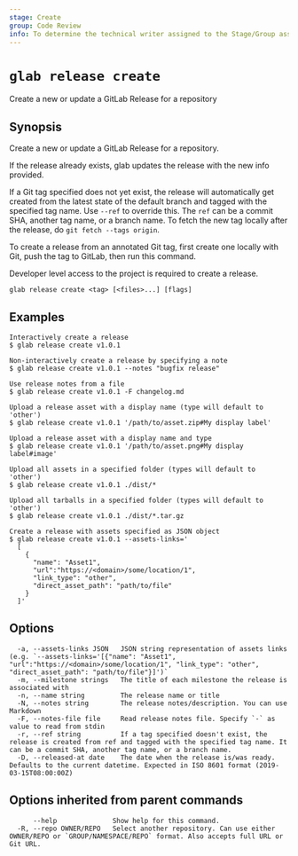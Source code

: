 ```yaml
---
stage: Create
group: Code Review
info: To determine the technical writer assigned to the Stage/Group associated with this page, see https://about.gitlab.com/handbook/product/ux/technical-writing/#assignments
---
```


<!--
This documentation is auto generated by a script.
Please do not edit this file directly. Run `make gen-docs` instead.
-->

# `glab release create`

Create a new or update a GitLab Release for a repository

## Synopsis

Create a new or update a GitLab Release for a repository.

If the release already exists, glab updates the release with the new info provided.

If a Git tag specified does not yet exist, the release will automatically get created
from the latest state of the default branch and tagged with the specified tag name.
Use `--ref` to override this.
The `ref` can be a commit SHA, another tag name, or a branch name.
To fetch the new tag locally after the release, do `git fetch --tags origin`.

To create a release from an annotated Git tag, first create one locally with
Git, push the tag to GitLab, then run this command.

Developer level access to the project is required to create a release.

```plaintext
glab release create <tag> [<files>...] [flags]
```

## Examples

```plaintext
Interactively create a release
$ glab release create v1.0.1

Non-interactively create a release by specifying a note
$ glab release create v1.0.1 --notes "bugfix release"

Use release notes from a file
$ glab release create v1.0.1 -F changelog.md

Upload a release asset with a display name (type will default to 'other')
$ glab release create v1.0.1 '/path/to/asset.zip#My display label'

Upload a release asset with a display name and type
$ glab release create v1.0.1 '/path/to/asset.png#My display label#image'

Upload all assets in a specified folder (types will default to 'other')
$ glab release create v1.0.1 ./dist/*

Upload all tarballs in a specified folder (types will default to 'other')
$ glab release create v1.0.1 ./dist/*.tar.gz

Create a release with assets specified as JSON object
$ glab release create v1.0.1 --assets-links='
  [
    {
      "name": "Asset1", 
      "url":"https://<domain>/some/location/1", 
      "link_type": "other", 
      "direct_asset_path": "path/to/file"
    }
  ]'

```

## Options

```plaintext
  -a, --assets-links JSON   JSON string representation of assets links (e.g. `--assets-links='[{"name": "Asset1", "url":"https://<domain>/some/location/1", "link_type": "other", "direct_asset_path": "path/to/file"}]')`
  -m, --milestone strings   The title of each milestone the release is associated with
  -n, --name string         The release name or title
  -N, --notes string        The release notes/description. You can use Markdown
  -F, --notes-file file     Read release notes file. Specify `-` as value to read from stdin
  -r, --ref string          If a tag specified doesn't exist, the release is created from ref and tagged with the specified tag name. It can be a commit SHA, another tag name, or a branch name.
  -D, --released-at date    The date when the release is/was ready. Defaults to the current datetime. Expected in ISO 8601 format (2019-03-15T08:00:00Z)
```

## Options inherited from parent commands

```plaintext
      --help              Show help for this command.
  -R, --repo OWNER/REPO   Select another repository. Can use either OWNER/REPO or `GROUP/NAMESPACE/REPO` format. Also accepts full URL or Git URL.
```
